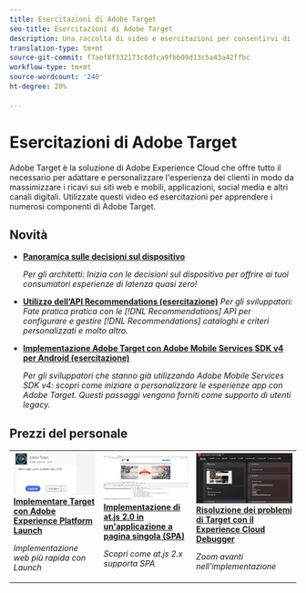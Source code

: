 ```yaml
---
title: Esercitazioni di Adobe Target
seo-title: Esercitazioni di Adobe Target
description: Una raccolta di video e esercitazioni per consentirvi di  Adobe Target
translation-type: tm+mt
source-git-commit: f7aef8f332173c8dfca9fbb09d13c5a43a42ffbc
workflow-type: tm+mt
source-wordcount: '240'
ht-degree: 20%

---
```



# Esercitazioni di Adobe Target

Adobe Target è la soluzione di Adobe Experience Cloud che offre tutto il necessario per adattare e personalizzare l&#39;esperienza dei clienti in modo da massimizzare i ricavi sui siti web e mobili, applicazioni, social media e altri canali digitali. Utilizzate questi video ed esercitazioni per apprendere i numerosi componenti di  Adobe Target.

## Novità

* **[Panoramica sulle decisioni sul dispositivo](implementation/on-device-decisioning-overview.md)**

   *Per gli architetti: Inizia con le decisioni sul dispositivo per offrire ai tuoi consumatori esperienze di latenza quasi zero!*
* **[Utilizzo dell’API Recommendations (esercitazione)](recommendations-api-tutorial/recs-api-overview.md)**
   *Per gli sviluppatori: Fate pratica pratica con le [!DNL Recommendations] API per configurare e gestire [!DNL Recommendations] cataloghi e criteri personalizzati e molto altro.*

* **[Implementazione  Adobe Target con  Adobe Mobile Services SDK v4 per Android (esercitazione)](mobile-v4/overview.md)**

   *Per gli sviluppatori che stanno già utilizzando  Adobe Mobile Services SDK v4: scopri come iniziare a personalizzare le esperienze app con  Adobe Target. Questi passaggi vengono forniti come supporto di utenti legacy.<!-- Concepts learned here are also applicable to Adobe Experience Platform Mobile SDK (v5).-->*

<!--* **[Use Recommendations Offers (Video)](recommendations/use-recommendations-offers.md)**
    *For all Target Users: Learn how to use product recommendations in A/B and Experience Targeting Activities.*-->

<!--
* **[Create a Recommendations Activity (Video)](recommendations/create-a-recommendations-activity.md)**
    <br>
    *Recommend products to your customers at scale with this Premium feature.* -->

## Prezzi del personale

<table>
<tr>
  <td>
    <a href="https://docs.adobe.com/content/help/en/experience-cloud/implementing-in-websites-with-launch/implement-solutions/target.html">
      <img alt="Implementare Target con  Adobe Experience Platform Launch" src="assets/launch_referencearchitectureguides.png" />
    </a>
    <div>
      <a href="https://docs.adobe.com/content/help/en/experience-cloud/implementing-in-websites-with-launch/implement-solutions/target.html">
    <strong>Implementare Target con  Adobe Experience Platform Launch</strong>
    </a>
    </div>
    <p>
    <em>Implementazione web più rapida con Launch</em>
    <p>
  </td>
  <td>
    <a href="implementation/implement-atjs-20-in-a-single-page-application.md">
      <img alt="Implementazione di at.js 2.0 in un'applicazione a pagina singola (SPA)" src="assets/implementing_adobetargetsatjs20inasinglepageapplicationspa.png" />
    </a>
    <div>
      <a href="implementation/implement-atjs-20-in-a-single-page-application.md">
    <strong>Implementazione di at.js 2.0 in un'applicazione a pagina singola (SPA)</strong>
    </a>
    </div>
    <p>
    <em>Scopri come at.js 2.x supporta SPA</em>
    <p>
  </td>
  <td>
    <a href="troubleshooting/troubleshoot-with-the-experience-cloud-debugger.md">
      <img alt="Risoluzione dei problemi di Target con il Experience Cloud Debugger" src="assets/using_the_experienceclouddebuggerwithadobetarget.png" />
    </a>
    <div>
      <a href="troubleshooting/troubleshoot-with-the-experience-cloud-debugger.md">
    <strong>Risoluzione dei problemi di Target con il Experience Cloud Debugger</strong>
    </a>
    </div>
    <p>
    <em>Zoom avanti nell'implementazione</em>
    <p>
  </td>
</tr>
</table>
